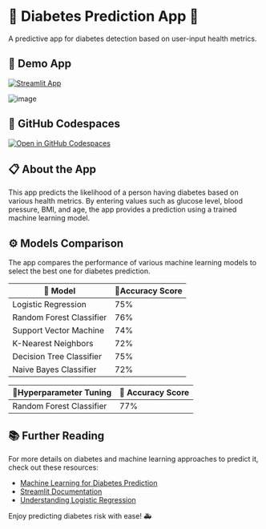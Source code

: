 # 🌟 Diabetes Prediction App 🌟

A predictive app for diabetes detection based on user-input health metrics.

## 📸 Demo App

[![Streamlit App](https://static.streamlit.io/badges/streamlit_badge_black_white.svg)](https://diabetes-predict1.streamlit.app)


![image](https://github.com/user-attachments/assets/77e48124-a72c-4786-8f2d-f319b988f4cf)

## 🚀 GitHub Codespaces

[![Open in GitHub Codespaces](https://github.com/codespaces/badge.svg)](https://codespaces.new/streamlit/diabetes-prediction-app?quickstart=1)

## 📋 About the App

This app predicts the likelihood of a person having diabetes based on various health metrics. By entering values such as glucose level, blood pressure, BMI, and age, the app provides a prediction using a trained machine learning model.

## ⚙️ Models Comparison

The app compares the performance of various machine learning models to select the best one for diabetes prediction.

| 🤖 Model                 | 🎯Accuracy Score|
|--------------------------|------------------|
| Logistic Regression      | 75%              |
| Random Forest Classifier | 76%              |
| Support Vector Machine   | 74%              |
| K-Nearest Neighbors      | 72%              |
| Decision Tree Classifier | 75%              |
| Naive Bayes Classifier   | 72%              |



| 🤖Hyperparameter Tuning  | 🎯 Accuracy Score|
|--------------------------|------------------|
| Random Forest Classifier | 77%              |


## 📚 Further Reading

For more details on diabetes and machine learning approaches to predict it, check out these resources:
- [Machine Learning for Diabetes Prediction](https://example.com)
- [Streamlit Documentation](https://docs.streamlit.io/)
- [Understanding Logistic Regression](https://example.com)

Enjoy predicting diabetes risk with ease! 🚑
